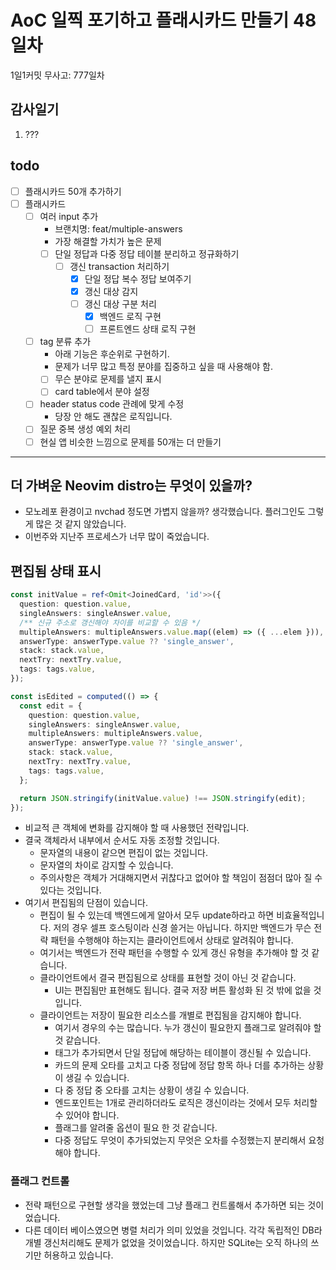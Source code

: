# AoC 일찍 포기하고 플래시카드 만들기 48일차

1일1커밋 무사고: 777일차

## 감사일기

1. ???

## todo

- [ ] 플래시카드 50개 추가하기
- [ ] 플래시카드
  - [ ] 여러 input 추가 
    - 브랜치명: feat/multiple-answers
    - 가장 해결할 가치가 높은 문제
    - [ ] 단일 정답과 다중 정답 테이블 분리하고 정규화하기
      - [ ] 갱신 transaction 처리하기
        - [x] 단일 정답 복수 정답 보여주기
        - [x] 갱신 대상 감지
        - [ ] 갱신 대상 구분 처리
          - [x] 백엔드 로직 구현
          - [ ] 프론트엔드 상태 로직 구현
  - [ ] tag 분류 추가
    - 아래 기능은 후순위로 구현하기.
    - 문제가 너무 많고 특정 분야를 집중하고 싶을 때 사용해야 함.
    - [ ] 무슨 분야로 문제를 낼지 표시
    - [ ] card table에서 분야 설정
  - [ ] header status code 관례에 맞게 수정
    - 당장 안 해도 괜찮은 로직입니다.
  - [ ] 질문 중복 생성 예외 처리
  - [ ] 현실 앱 비슷한 느낌으로 문제를 50개는 더 만들기

---

## 더 가벼운 Neovim distro는 무엇이 있을까?

- 모노레포 환경이고 nvchad 정도면 가볍지 않을까? 생각했습니다. 플러그인도 그렇게 많은 것 같지 않았습니다.
- 이번주와 지난주 프로세스가 너무 많이 죽었습니다.

## 편집됨 상태 표시

```ts
const initValue = ref<Omit<JoinedCard, 'id'>>({
  question: question.value,
  singleAnswers: singleAnswer.value,
  /** 신규 주소로 갱신해야 차이를 비교할 수 있음 */
  multipleAnswers: multipleAnswers.value.map((elem) => ({ ...elem })),
  answerType: answerType.value ?? 'single_answer',
  stack: stack.value,
  nextTry: nextTry.value,
  tags: tags.value,
});

const isEdited = computed(() => {
  const edit = {
    question: question.value,
    singleAnswers: singleAnswer.value,
    multipleAnswers: multipleAnswers.value,
    answerType: answerType.value ?? 'single_answer',
    stack: stack.value,
    nextTry: nextTry.value,
    tags: tags.value,
  };

  return JSON.stringify(initValue.value) !== JSON.stringify(edit);
});
```

- 비교적 큰 객체에 변화를 감지해야 할 때 사용했던 전략입니다.
- 결국 객체라서 내부에서 순서도 자동 조정할 것입니다. 
  - 문자열의 내용이 같으면 편집이 없는 것입니다. 
  - 문자열의 차이로 감지할 수 있습니다. 
  - 주의사항은 객체가 거대해지면서 귀찮다고 없어야 할 책임이 점점더 많아 질 수 있다는 것입니다.
- 여기서 편집됨의 단점이 있습니다.
  - 편집이 될 수 있는데 백엔드에게 알아서 모두 update하라고 하면 비효율적입니다. 저의 경우 셀프 호스팅이라 신경 쓸거는 아닙니다. 하지만 백엔드가 무슨 전략 패턴을 수행해야 하는지는 클라이언트에서 상태로 알려줘야 합니다.
  - 여기서는 백엔드가 전략 패턴을 수행할 수 있게 갱신 유형을 추가해야 할 것 같습니다.
  - 클라이언트에서 결국 편집됨으로 상태를 표현할 것이 아닌 것 같습니다.
    - UI는 편집됨만 표현해도 됩니다. 결국 저장 버튼 활성화 된 것 밖에 없을 것 입니다.
  - 클라이언트는 저장이 필요한 리소스를 개별로 편집됨을 감지해야 합니다.
    - 여기서 경우의 수는 많습니다. 누가 갱신이 필요한지 플래그로 알려줘야 할 것 같습니다.
    - 태그가 추가되면서 단일 정답에 해당하는 테이블이 갱신될 수 있습니다.
    - 카드의 문제 오타를 고치고 다중 정답에 정답 항목 하나 더를 추가하는 상황이 생길 수 있습니다.
    - 다 중 정답 중 오타를 고치는 상황이 생길 수 있습니다.
    - 엔드포인트는 1개로 관리하더라도 로직은 갱신이라는 것에서 모두 처리할 수 있어야 합니다.
    - 플래그를 알려줄 옵션이 필요 한 것 같습니다.
    - 다중 정답도 무엇이 추가되었는지 무엇은 오차를 수정했는지 분리해서 요청해야 합니다.

### 플래그 컨트롤

- 전략 패턴으로 구현할 생각을 했었는데 그냥 플래그 컨트롤해서 추가하면 되는 것이었습니다.
- 다른 데이터 베이스였으면 병렬 처리가 의미 있었을 것입니다. 각각 독립적인 DB라 개별 갱신처리해도 문제가 없었을 것이었습니다. 하지만 SQLite는 오직 하나의 쓰기만 허용하고 있습니다.

